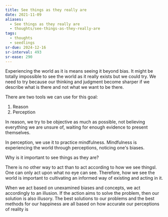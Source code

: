 ```yaml
---
title: See things as they really are
date: 2021-11-09
aliases:
  - See things as they really are
  - thoughts/see-things-as-they-really-are
tags:
  - thoughts
  - seedlings
sr-due: 2024-12-16
sr-interval: 493
sr-ease: 290
---
```

Experiencing the world as it is means seeing it beyond bias. It might be totally impossible to see the world as it really exists but we could try. We need to try because our thinking and judgment become sharper if we describe what is there and not what we want to be there.

There are two tools we can use for this goal:
1. Reason
2. Perception

In reason, we try to be objective as much as possible, not believing everything we are unsure of, waiting for enough evidence to present themselves.

In perception, we use it to practice mindfulness. Mindfulness is experiencing the world through perceptions, noticing one's biases.

Why is it important to see things as they are?

There is no other way to act than to act according to how we see thingsl. One can only act upon what no eye can see. Therefore, how we see the world is important to cultivating an informed way of existing and acting in it.

When we act based on unexamined biases and concepts, we act accordingly to an illusion. If the action aims to solve the problem, then our solution is also illusory. The best solutions to our problems and the best methods for our happiness are all based on how accurate our perceptions of reality is


